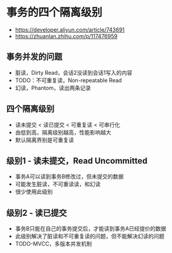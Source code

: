 # 事务的四个隔离级别
- https://developer.aliyun.com/article/743691
- https://zhuanlan.zhihu.com/p/117476959

## 事务并发的问题
- 脏读，Dirty Read，会话2没读到会话1写入的内容
- TODO：不可重复读，Non-repeatable Read
- 幻读，Phantom，读出两条记录

## 四个隔离级别
- 读未提交 < 读已提交 < 可重复读 < 可串行化
- 由低到高，隔离级别越高，性能影响越大
- 默认隔离界别是可重复读

## 级别1 - 读未提交，Read Uncommitted
- 事务A可以读到事务B修改过，但未提交的数据
- 可能发生脏读，不可重读读，和幻读
- 很少使用此级别

## 级别2 - 读已提交
- 事务B只能在自己的事务提交后，才能读到事务A已经提价的数据
- 此级别解决了脏读和不可重复读的问题，但不能解决幻读的问题
- TODO-MVCC，多版本并发机制
